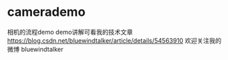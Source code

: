 # camerademo
相机的流程demo
demo讲解可看我的技术文章
https://blog.csdn.net/bluewindtalker/article/details/54563910
欢迎关注我的微博
bluewindtalker

